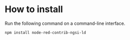 # How to install

Run the following command on a command-line interface.

```
npm install node-red-contrib-ngsi-ld
```
